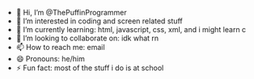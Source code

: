 - 👋 Hi, I’m @ThePuffinProgrammer
- 👀 I’m interested in coding and screen related stuff
- 🌱 I’m currently learning: html, javascript, css, xml, and i might learn c 
- 💞️ I’m looking to collaborate on: idk what rn
- 📫 How to reach me: email
- 😄 Pronouns: he/him
- ⚡ Fun fact: most of the stuff i do is at school

<!---
ThePuffinProgrammer/ThePuffinProgrammer is a ✨ special ✨ repository because its `README.md` (this file) appears on your GitHub profile.
You can click the Preview link to take a look at your changes.
--->
